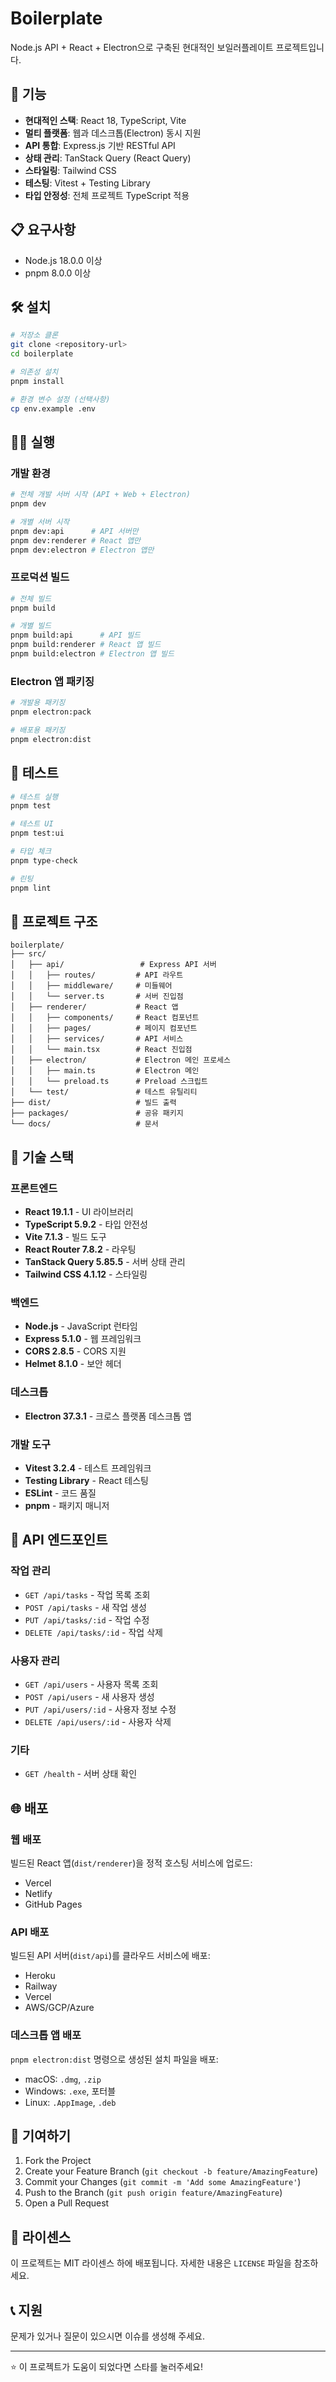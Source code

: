 # Boilerplate

Node.js API + React + Electron으로 구축된 현대적인 보일러플레이트 프로젝트입니다.

## 🚀 기능

- **현대적인 스택**: React 18, TypeScript, Vite
- **멀티 플랫폼**: 웹과 데스크톱(Electron) 동시 지원
- **API 통합**: Express.js 기반 RESTful API
- **상태 관리**: TanStack Query (React Query)
- **스타일링**: Tailwind CSS
- **테스팅**: Vitest + Testing Library
- **타입 안정성**: 전체 프로젝트 TypeScript 적용

## 📋 요구사항

- Node.js 18.0.0 이상
- pnpm 8.0.0 이상

## 🛠️ 설치

```bash
# 저장소 클론
git clone <repository-url>
cd boilerplate

# 의존성 설치
pnpm install

# 환경 변수 설정 (선택사항)
cp env.example .env
```

## 🏃‍♂️ 실행

### 개발 환경

```bash
# 전체 개발 서버 시작 (API + Web + Electron)
pnpm dev

# 개별 서버 시작
pnpm dev:api      # API 서버만
pnpm dev:renderer # React 앱만
pnpm dev:electron # Electron 앱만
```

### 프로덕션 빌드

```bash
# 전체 빌드
pnpm build

# 개별 빌드
pnpm build:api      # API 빌드
pnpm build:renderer # React 앱 빌드
pnpm build:electron # Electron 앱 빌드
```

### Electron 앱 패키징

```bash
# 개발용 패키징
pnpm electron:pack

# 배포용 패키징
pnpm electron:dist
```

## 🧪 테스트

```bash
# 테스트 실행
pnpm test

# 테스트 UI
pnpm test:ui

# 타입 체크
pnpm type-check

# 린팅
pnpm lint
```

## 📁 프로젝트 구조

```
boilerplate/
├── src/
│   ├── api/                 # Express API 서버
│   │   ├── routes/         # API 라우트
│   │   ├── middleware/     # 미들웨어
│   │   └── server.ts       # 서버 진입점
│   ├── renderer/           # React 앱
│   │   ├── components/     # React 컴포넌트
│   │   ├── pages/          # 페이지 컴포넌트
│   │   ├── services/       # API 서비스
│   │   └── main.tsx        # React 진입점
│   ├── electron/           # Electron 메인 프로세스
│   │   ├── main.ts         # Electron 메인
│   │   └── preload.ts      # Preload 스크립트
│   └── test/               # 테스트 유틸리티
├── dist/                   # 빌드 출력
├── packages/               # 공유 패키지
└── docs/                   # 문서
```

## 🔧 기술 스택

### 프론트엔드

- **React 19.1.1** - UI 라이브러리
- **TypeScript 5.9.2** - 타입 안전성
- **Vite 7.1.3** - 빌드 도구
- **React Router 7.8.2** - 라우팅
- **TanStack Query 5.85.5** - 서버 상태 관리
- **Tailwind CSS 4.1.12** - 스타일링

### 백엔드

- **Node.js** - JavaScript 런타임
- **Express 5.1.0** - 웹 프레임워크
- **CORS 2.8.5** - CORS 지원
- **Helmet 8.1.0** - 보안 헤더

### 데스크톱

- **Electron 37.3.1** - 크로스 플랫폼 데스크톱 앱

### 개발 도구

- **Vitest 3.2.4** - 테스트 프레임워크
- **Testing Library** - React 테스팅
- **ESLint** - 코드 품질
- **pnpm** - 패키지 매니저

## 📝 API 엔드포인트

### 작업 관리

- `GET /api/tasks` - 작업 목록 조회
- `POST /api/tasks` - 새 작업 생성
- `PUT /api/tasks/:id` - 작업 수정
- `DELETE /api/tasks/:id` - 작업 삭제

### 사용자 관리

- `GET /api/users` - 사용자 목록 조회
- `POST /api/users` - 새 사용자 생성
- `PUT /api/users/:id` - 사용자 정보 수정
- `DELETE /api/users/:id` - 사용자 삭제

### 기타

- `GET /health` - 서버 상태 확인

## 🌐 배포

### 웹 배포

빌드된 React 앱(`dist/renderer`)을 정적 호스팅 서비스에 업로드:

- Vercel
- Netlify
- GitHub Pages

### API 배포

빌드된 API 서버(`dist/api`)를 클라우드 서비스에 배포:

- Heroku
- Railway
- Vercel
- AWS/GCP/Azure

### 데스크톱 앱 배포

`pnpm electron:dist` 명령으로 생성된 설치 파일을 배포:

- macOS: `.dmg`, `.zip`
- Windows: `.exe`, 포터블
- Linux: `.AppImage`, `.deb`

## 🤝 기여하기

1. Fork the Project
2. Create your Feature Branch (`git checkout -b feature/AmazingFeature`)
3. Commit your Changes (`git commit -m 'Add some AmazingFeature'`)
4. Push to the Branch (`git push origin feature/AmazingFeature`)
5. Open a Pull Request

## 📄 라이센스

이 프로젝트는 MIT 라이센스 하에 배포됩니다. 자세한 내용은 `LICENSE` 파일을 참조하세요.

## 📞 지원

문제가 있거나 질문이 있으시면 이슈를 생성해 주세요.

---

⭐ 이 프로젝트가 도움이 되었다면 스타를 눌러주세요!

